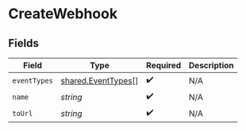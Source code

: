 # CreateWebhook


## Fields

| Field                                                    | Type                                                     | Required                                                 | Description                                              |
| -------------------------------------------------------- | -------------------------------------------------------- | -------------------------------------------------------- | -------------------------------------------------------- |
| `eventTypes`                                             | [shared.EventTypes](../../models/shared/eventtypes.md)[] | :heavy_check_mark:                                       | N/A                                                      |
| `name`                                                   | *string*                                                 | :heavy_check_mark:                                       | N/A                                                      |
| `toUrl`                                                  | *string*                                                 | :heavy_check_mark:                                       | N/A                                                      |